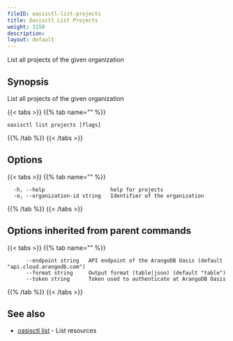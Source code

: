 ```yaml
---
fileID: oasisctl-list-projects
title: Oasisctl List Projects
weight: 3150
description: 
layout: default
---
```

List all projects of the given organization

## Synopsis

List all projects of the given organization

{{< tabs >}}
{{% tab name="" %}}
```
oasisctl list projects [flags]
```
{{% /tab %}}
{{< /tabs >}}

## Options

{{< tabs >}}
{{% tab name="" %}}
```
  -h, --help                     help for projects
  -o, --organization-id string   Identifier of the organization
```
{{% /tab %}}
{{< /tabs >}}

## Options inherited from parent commands

{{< tabs >}}
{{% tab name="" %}}
```
      --endpoint string   API endpoint of the ArangoDB Oasis (default "api.cloud.arangodb.com")
      --format string     Output format (table|json) (default "table")
      --token string      Token used to authenticate at ArangoDB Oasis
```
{{% /tab %}}
{{< /tabs >}}

## See also

* [oasisctl list]()	 - List resources

